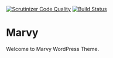 [![Scrutinizer Code Quality](https://scrutinizer-ci.com/g/sagarjadhav/marvy/badges/quality-score.png?b=master)](https://scrutinizer-ci.com/g/sagarjadhav/marvy/?branch=master)
[![Build Status](https://scrutinizer-ci.com/g/sagarjadhav/marvy/badges/build.png?b=master)](https://scrutinizer-ci.com/g/sagarjadhav/marvy/build-status/master)

Marvy
===

Welcome to Marvy WordPress Theme.